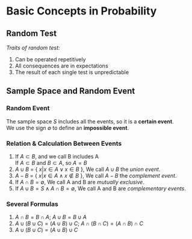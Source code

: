 # Basic Concepts in Probability  

## Random Test  

*Traits of random test:*  
1) Can be operated repetitively
2) All consequences are in expectations
3) The result of each single test is unpredictable

## Sample Space and Random Event  

### Random Event  
The sample space $S$ includes all the events, so it is a **certain event**.  
We use the sign $\emptyset$ to define an **impossible event**.  

### Relation & Calculation Between Events  

1) If $A \subset B$, and we call B includes A  
   If $A \subset B$ and $B \subset A$, so $A = B$    
2) $A \cup B$ = { $x|x \in A \vee x \in B$ }, We call $A \cup B$ the *union event*.
3) $A - B$ = { $x|x \in A \wedge x \notin B$ }, We call $A - B$ the *complement event*.
4) If $A \cap B = \emptyset$, We call A and B are *mutually exclusive*.
5) If $A \cup B = S \wedge A \cap B = \emptyset$, We call A and B are *complementary events*.

 ### Several Formulas
 1) $A \cap B = B \cap A$; $A \cup B = B \cup A$
 2) $A \cup (B \cup C) = (A \cup B) \cup C$; $A \cap (B \cap C) = (A \cap B) \cap C$
 3) $A \cup (B \cup C) = (A \cup B) \cup C$
    
